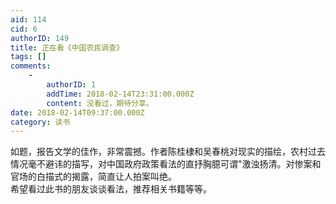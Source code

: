 ```yaml
---
aid: 114
cid: 6
authorID: 149
title: 正在看《中国农民调查》
tags: []
comments:
    -
        authorID: 1
        addTime: 2018-02-14T23:31:00.000Z
        content: 没看过，期待分享。
date: 2018-02-14T09:37:00.000Z
category: 读书
---
```


如题，报告文学的佳作，非常震撼。作者陈桂棣和吴春桃对现实的描绘，农村过去情况毫不避讳的描写，对中国政府政策看法的直抒胸臆可谓"激浊扬清。对惨案和官场的白描式的揭露，简直让人拍案叫绝。  
希望看过此书的朋友谈谈看法，推荐相关书籍等等。
